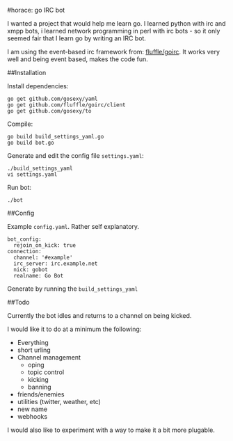 #horace: go IRC bot

I wanted a project that would help me learn go. I learned python with irc and xmpp bots, i learned network programming in perl with irc bots - so it only seemed fair that I learn go by writing an IRC bot. 

I am using the event-based irc framework from: [fluffle/goirc](https://github.com/fluffle/goirc). It works very well and being event based, makes the code fun. 

##Installation

Install dependencies:

  	go get github.com/gosexy/yaml
	go get github.com/fluffle/goirc/client
	go get github.com/gosexy/to

Compile:
	
	go build build_settings_yaml.go
	go build bot.go

Generate and edit the config file `settings.yaml`:
	
	./build_settings_yaml
	vi settings.yaml
	
Run bot:

	./bot 
	

##Config

Example `config.yaml`. Rather self explanatory.

	bot_config:
	  rejoin_on_kick: true
	connection:
	  channel: '#example'
	  irc_server: irc.example.net
	  nick: gobot
	  realname: Go Bot

Generate by running the `build_settings_yaml`

##Todo

Currently the bot idles and returns to a channel on being kicked. 

I would like it to do at a minimum the following:

* Everything
* short urling
* Channel management
	* oping
	* topic control
	* kicking
	* banning	
* friends/enemies
* utilities (twitter, weather, etc)
* new name
* webhooks

I would also like to experiment with a way to make it a bit more plugable. 
